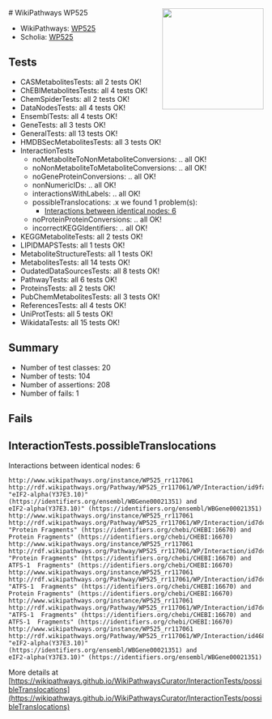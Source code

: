 <img style="float: right; width: 200px" src="https://upload.wikimedia.org/wikipedia/commons/thumb/8/83/Wplogo_with_text_500.png/640px-Wplogo_with_text_500.png" />
# WikiPathways WP525

* WikiPathways: [WP525](https://wikipathways.org/pathways/WP525)
* Scholia: [WP525](https://scholia.toolforge.org/wikipathways/WP525)
## Tests
* CASMetabolitesTests: all 2 tests OK!
* ChEBIMetabolitesTests: all 4 tests OK!
* ChemSpiderTests: all 2 tests OK!
* DataNodesTests: all 4 tests OK!
* EnsemblTests: all 4 tests OK!
* GeneTests: all 3 tests OK!
* GeneralTests: all 13 tests OK!
* HMDBSecMetabolitesTests: all 3 tests OK!
* InteractionTests
    * noMetaboliteToNonMetaboliteConversions: .. all OK!
    * noNonMetaboliteToMetaboliteConversions: .. all OK!
    * noGeneProteinConversions: .. all OK!
    * nonNumericIDs: .. all OK!
    * interactionsWithLabels: .. all OK!
    * possibleTranslocations: .x we found 1 problem(s):
        * [Interactions between identical nodes: 6](#1c11820b)
    * noProteinProteinConversions: .. all OK!
    * incorrectKEGGIdentifiers: .. all OK!
* KEGGMetaboliteTests: all 2 tests OK!
* LIPIDMAPSTests: all 1 tests OK!
* MetaboliteStructureTests: all 1 tests OK!
* MetabolitesTests: all 14 tests OK!
* OudatedDataSourcesTests: all 8 tests OK!
* PathwayTests: all 6 tests OK!
* ProteinsTests: all 2 tests OK!
* PubChemMetabolitesTests: all 3 tests OK!
* ReferencesTests: all 4 tests OK!
* UniProtTests: all 5 tests OK!
* WikidataTests: all 15 tests OK!


## Summary

* Number of test classes: 20
* Number of tests: 104
* Number of assertions: 208
* Number of fails: 1

## Fails

<a name="1c11820b" />

## InteractionTests.possibleTranslocations

Interactions between identical nodes: 6
```
http://www.wikipathways.org/instance/WP525_rr117061 http://rdf.wikipathways.org/Pathway/WP525_rr117061/WP/Interaction/id9fa977d2 "eIF2-alpha(Y37E3.10)" (https://identifiers.org/ensembl/WBGene00021351) and 
eIF2-alpha(Y37E3.10)" (https://identifiers.org/ensembl/WBGene00021351)
http://www.wikipathways.org/instance/WP525_rr117061 http://rdf.wikipathways.org/Pathway/WP525_rr117061/WP/Interaction/id7dc4acf4 "Protein Fragments" (https://identifiers.org/chebi/CHEBI:16670) and 
Protein Fragments" (https://identifiers.org/chebi/CHEBI:16670)
http://www.wikipathways.org/instance/WP525_rr117061 http://rdf.wikipathways.org/Pathway/WP525_rr117061/WP/Interaction/id7dc4acf4 "Protein Fragments" (https://identifiers.org/chebi/CHEBI:16670) and 
ATFS-1  Fragments" (https://identifiers.org/chebi/CHEBI:16670)
http://www.wikipathways.org/instance/WP525_rr117061 http://rdf.wikipathways.org/Pathway/WP525_rr117061/WP/Interaction/id7dc4acf4 "ATFS-1  Fragments" (https://identifiers.org/chebi/CHEBI:16670) and 
Protein Fragments" (https://identifiers.org/chebi/CHEBI:16670)
http://www.wikipathways.org/instance/WP525_rr117061 http://rdf.wikipathways.org/Pathway/WP525_rr117061/WP/Interaction/id7dc4acf4 "ATFS-1  Fragments" (https://identifiers.org/chebi/CHEBI:16670) and 
ATFS-1  Fragments" (https://identifiers.org/chebi/CHEBI:16670)
http://www.wikipathways.org/instance/WP525_rr117061 http://rdf.wikipathways.org/Pathway/WP525_rr117061/WP/Interaction/id468d5052 "eIF2-alpha(Y37E3.10)" (https://identifiers.org/ensembl/WBGene00021351) and 
eIF2-alpha(Y37E3.10)" (https://identifiers.org/ensembl/WBGene00021351)
```

More details at [https://wikipathways.github.io/WikiPathwaysCurator/InteractionTests/possibleTranslocations](https://wikipathways.github.io/WikiPathwaysCurator/InteractionTests/possibleTranslocations)

